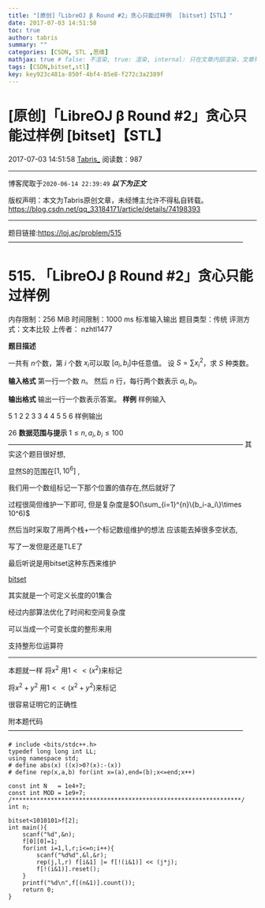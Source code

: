 ```yaml
---
title: "[原创]「LibreOJ β Round #2」贪心只能过样例  [bitset]【STL】"
date: 2017-07-03 14:51:58
toc: true
author: tabris
summary: ""
categories: [CSDN, STL ,思维]
mathjax: true # false: 不渲染, true: 渲染, internal: 只在文章内部渲染，文章列表中不渲染
tags: [CSDN,bitset,stl]
key: key923c481a-850f-4bf4-85e8-f272c3a2389f
---
```


# [原创]「LibreOJ β Round #2」贪心只能过样例  [bitset]【STL】

2017-07-03 14:51:58  [Tabris_](https://me.csdn.net/qq_33184171) 阅读数：987

---

博客爬取于`2020-06-14 22:39:49`
***以下为正文***

版权声明：本文为Tabris原创文章，未经博主允许不得私自转载。
https://blog.csdn.net/qq_33184171/article/details/74198393

<!-- more -->

---

题目链接:https://loj.ac/problem/515
——————————————————————————————————
# 515. 「LibreOJ β Round #2」贪心只能过样例
内存限制：256 MiB   时间限制：1000 ms
标准输入输出
题目类型：传统
评测方式：文本比较
上传者： nzhtl1477

**题目描述**

一共有 $n$个数，第 $i$ 个数 $x_i$可以取 $[a_i , b_i]$中任意值。
设 $S = \sum{{x_i}^2}$，求 $S$ 种类数。

**输入格式**
第一行一个数 $n$。
然后 $n$ 行，每行两个数表示 $a_i,b_i$。

**输出格式**
输出一行一个数表示答案。
**样例**
样例输入

5
1 2
2 3
3 4
4 5
5 6
样例输出

26
**数据范围与提示**
$1 \le n , a_i , b_i \le 100$
——————————————————————————————————
其实这个题目很好想,

显然S的范围在$[1,10^6]$ ,

我们用一个数组标记一下那个位置的值存在,然后就好了

过程很简但维护一下即可,
但是复杂度是$O(\sum_{i=1}^{n}\{b_i-a_i\}\times 10^6)$

然后当时采取了用两个栈+一个标记数组维护的想法 应该能去掉很多空状态,

写了一发但是还是TLE了

最后听说是用bitset这种东西来维护

[bitset](https://www.baidu.com/s?ie=utf-8&f=8&rsv_bp=0&rsv_idx=1&tn=baidu&wd=bitset%20acm&rsv_pq=92c90389000018a8&rsv_t=21019kdauCV9IXGf8qVoMGFqyLhYQWWoVAmLvxLGd%2B%2Bg%2FgHBVM9%2BjEkWr6g&rqlang=cn&rsv_enter=1&rsv_sug3=10&rsv_sug1=9&rsv_sug7=100&rsv_sug2=0&inputT=2050&rsv_sug4=2050&rsv_sug=1)

其实就是一个可定义长度的01集合

经过内部算法优化了时间和空间复杂度

可以当成一个可变长度的整形来用

支持整形位运算符

---

本题就一样
将$x^2$ 用$1<<(x^2)$来标记 

将$x^2+y^2$ 用$1<<(x^2+y^2)$来标记

很容易证明它的正确性

附本题代码
——————————————————————————————————
```
# include <bits/stdc++.h>
typedef long long int LL;
using namespace std;
# define abs(x) ((x)>0?(x):-(x))
# define rep(x,a,b) for(int x=(a),end=(b);x<=end;x++)

const int N   = 1e4+7;
const int MOD = 1e9+7;
/*****************************************************************/
int n;

bitset<1010101>f[2];
int main(){
    scanf("%d",&n);
    f[0][0]=1;
    for(int i=1,l,r;i<=n;i++){
        scanf("%d%d",&l,&r);
        rep(j,l,r) f[i&1] |= f[!(i&1)] << (j*j);
        f[!(i&1)].reset();
    }
    printf("%d\n",f[(n&1)].count());
    return 0;
}
```
